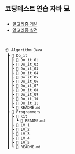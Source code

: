 ## 코딩테스트 연습 자바 💻
- [알고리즘 개념](https://gaga-kim.tistory.com/category/Coding%20Test%20with%20Java/%EC%95%8C%EA%B3%A0%EB%A6%AC%EC%A6%98%20%EA%B0%9C%EB%85%90)
- [알고리즘 실전](https://gaga-kim.tistory.com/category/Coding%20Test%20with%20Java/%EC%95%8C%EA%B3%A0%EB%A6%AC%EC%A6%98%20%EC%8B%A4%EC%A0%84)

<br>

```
📦 Algorithm_Java
 ┣ 📂 Do_it
 ┃ ┣ 📂 Do_it_01
 ┃ ┣ 📂 Do_it_02
 ┃ ┣ 📂 Do_it_03
 ┃ ┣ 📂 Do_it_04
 ┃ ┣ 📂 Do_it_05
 ┃ ┣ 📂 Do_it_06
 ┃ ┣ 📂 Do_it_07
 ┃ ┣ 📂 Do_it_08
 ┃ ┣ 📂 Do_it_09
 ┃ ┣ 📂 Do_it_10
 ┃ ┣ 📂 Do_it_11
 ┃ ┗ 📜 README.md
 ┣ 📂 Programmers
 ┃ ┣ 📂 Kit
 ┃ ┃ ┗ 📜 README.md
 ┃ ┣ 📂 LV_1
 ┃ ┣ 📂 LV_2
 ┃ ┣ 📂 LV_3
 ┃ ┣ 📂 LV_4
 ┃ ┣ 📂 LV_5
 ┃ ┗ 📜 README.md
```